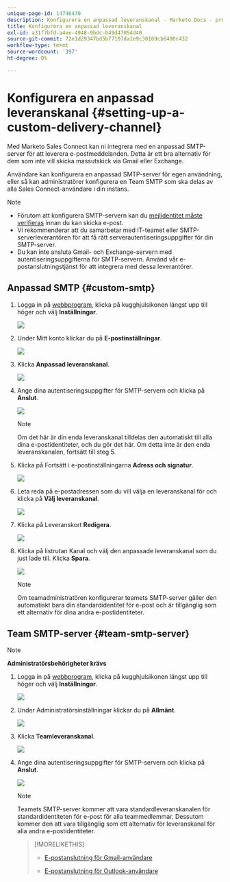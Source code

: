 ```yaml
---
unique-page-id: 14746470
description: Konfigurera en anpassad leveranskanal - Marketo Docs - produktdokumentation
title: Konfigurera en anpassad leveranskanal
exl-id: a31f7bfd-a4ee-4948-9bdc-b49d47054d40
source-git-commit: 72e1d29347bd5b77107da1e9c30169cb6490c432
workflow-type: tm+mt
source-wordcount: '397'
ht-degree: 0%

---
```


# Konfigurera en anpassad leveranskanal {#setting-up-a-custom-delivery-channel}

Med Marketo Sales Connect kan ni integrera med en anpassad SMTP-server för att leverera e-postmeddelanden. Detta är ett bra alternativ för dem som inte vill skicka massutskick via Gmail eller Exchange.

Användare kan konfigurera en anpassad SMTP-server för egen användning, eller så kan administratörer konfigurera en Team SMTP som ska delas av alla Sales Connect-användare i din instans.

>[!NOTE]
>
>* Förutom att konfigurera SMTP-servern kan du [mejlidentitet måste verifieras](/help/marketo/product-docs/marketo-sales-connect/getting-started/email-settings/verify-your-email.md) innan du kan skicka e-post.
>* Vi rekommenderar att du samarbetar med IT-teamet eller SMTP-serverleverantören för att få rätt serverautentiseringsuppgifter för din SMTP-server.
>* Du kan inte ansluta Gmail- och Exchange-servern med autentiseringsuppgifterna för SMTP-servern. Använd vår e-postanslutningstjänst för att integrera med dessa leverantörer.


## Anpassad SMTP {#custom-smtp}

1. Logga in på [webbprogram](https://toutapp.com/login), klicka på kugghjulsikonen längst upp till höger och välj **Inställningar**.

   ![](assets/setting-up-a-custom-delivery-channel-1.png)

1. Under Mitt konto klickar du på **E-postinställningar**.

   ![](assets/setting-up-a-custom-delivery-channel-2.png)

1. Klicka **Anpassad leveranskanal**.

   ![](assets/setting-up-a-custom-delivery-channel-3.png)

1. Ange dina autentiseringsuppgifter för SMTP-servern och klicka på **Anslut**.

   ![](assets/setting-up-a-custom-delivery-channel-4.png)

   >[!NOTE]
   >
   >Om det här är din enda leveranskanal tilldelas den automatiskt till alla dina e-postidentiteter, och du gör det här. Om detta inte är den enda leveranskanalen, fortsätt till steg 5.

1. Klicka på Fortsätt i e-postinställningarna **Adress och signatur**.

   ![](assets/setting-up-a-custom-delivery-channel-5.png)

1. Leta reda på e-postadressen som du vill välja en leveranskanal för och klicka på **Välj leveranskanal**.

   ![](assets/setting-up-a-custom-delivery-channel-6.png)

1. Klicka på Leveranskort **Redigera**.

   ![](assets/setting-up-a-custom-delivery-channel-7.png)

1. Klicka på listrutan Kanal och välj den anpassade leveranskanal som du just lade till. Klicka **Spara**.

   ![](assets/setting-up-a-custom-delivery-channel-8.png)

   >[!NOTE]
   >
   >Om teamadministratören konfigurerar teamets SMTP-server gäller den automatiskt bara din standardidentitet för e-post och är tillgänglig som ett alternativ för dina andra e-postidentiteter.

## Team SMTP-server {#team-smtp-server}

>[!NOTE]
>
>**Administratörsbehörigheter krävs**

1. Logga in på [webbprogram](https://toutapp.com/login), klicka på kugghjulsikonen längst upp till höger och välj **Inställningar**.

   ![](assets/setting-up-a-custom-delivery-channel-9.png)

1. Under Administratörsinställningar klickar du på **Allmänt**.

   ![](assets/setting-up-a-custom-delivery-channel-10.png)

1. Klicka **Teamleveranskanal**.

   ![](assets/setting-up-a-custom-delivery-channel-11.png)

1. Ange dina autentiseringsuppgifter för SMTP-servern och klicka på **Anslut**.

   ![](assets/setting-up-a-custom-delivery-channel-12.png)

   >[!NOTE]
   >
   >Teamets SMTP-server kommer att vara standardleveranskanalen för standardidentiteten för e-post för alla teammedlemmar. Dessutom kommer den att vara tillgänglig som ett alternativ för leveranskanal för alla andra e-postidentiteter.

   >[!MORELIKETHIS]
   >
   >* [E-postanslutning för Gmail-användare](/help/marketo/product-docs/marketo-sales-connect/email-plugins/gmail/email-connection-for-gmail-users.md)
   >
   >* [E-postanslutning för Outlook-användare](/help/marketo/product-docs/marketo-sales-connect/email-plugins/msc-for-outlook/email-connection-for-outlook-users.md)

